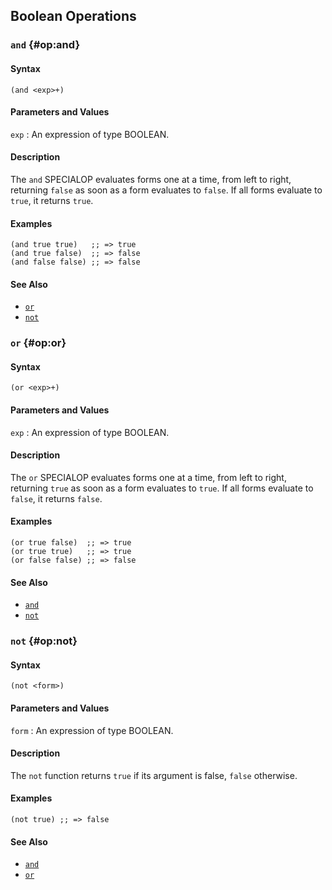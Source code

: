 ## Boolean Operations

### `and` {#op:and}

#### Syntax

```
(and <exp>+)
```

#### Parameters and Values

`exp`
: An expression of type BOOLEAN.

#### Description

The `and` SPECIALOP evaluates forms one at a time, from left to right,
returning `false` as soon as a form evaluates to `false`. If all forms evaluate
to `true`, it returns `true`.

#### Examples

```
(and true true)   ;; => true
(and true false)  ;; => false
(and false false) ;; => false
```

#### See Also

- [`or`](#op:or)
- [`not`](#op:not)

### `or` {#op:or}

#### Syntax

```
(or <exp>+)
```

#### Parameters and Values

`exp`
: An expression of type BOOLEAN.

#### Description

The `or` SPECIALOP evaluates forms one at a time, from left to right,
returning `true` as soon as a form evaluates to `true`. If all forms evaluate to
`false`, it returns `false`.

#### Examples

```
(or true false)  ;; => true
(or true true)   ;; => true
(or false false) ;; => false
```

#### See Also

- [`and`](#op:and)
- [`not`](#op:not)

### `not` {#op:not}

#### Syntax

```
(not <form>)
```

#### Parameters and Values

`form`
: An expression of type BOOLEAN.

#### Description

The `not` function returns `true` if its argument is false, `false` otherwise.

#### Examples

```
(not true) ;; => false
```

#### See Also

- [`and`](#op:and)
- [`or`](#op:or)

